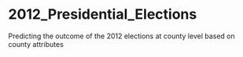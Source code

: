 # 2012_Presidential_Elections
Predicting the outcome of the 2012 elections at county level based on county attributes
